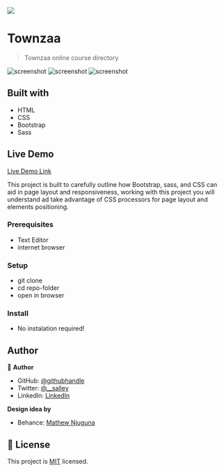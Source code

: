 ![](https://img.shields.io/badge/Microverse-blueviolet)

# Townzaa

> Townzaa online course directory

![screenshot](./ss/s1.png)
![screenshot](./ss/s2.png)
![screenshot](./ss/s3.png)

## Built with

- HTML
- CSS
- Bootstrap
- Sass

## Live Demo

[Live Demo Link](https://juxsalley.github.io/html-capstone/index.html)

This project is built to carefully outline how Bootstrap, sass, and CSS can aid in page layout and responsiveness,
working with this project you will understand ad take advantage of CSS processors for page layout and elements positioning.

### Prerequisites

- Text Editor
- internet browser

### Setup

- git clone <link-of-the-repo>
- cd repo-folder
- open in browser

### Install

- No instalation required!

## Author

👤 **Author**

- GitHub: [@githubhandle](https://github.com/juxsalley)
- Twitter: [@__salley](https://twitter.com/__salley)
- LinkedIn: [LinkedIn](https://www.linkedin.com/in/dev-salley/)

**Design idea by**

- Behance: [Mathew Njuguna](https://www.behance.net/mathewnjuguna)

## 📝 License

This project is [MIT](./LICENSE) licensed.
